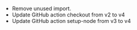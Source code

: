 - Remove unused import.
- Update GitHub action checkout from v2 to v4
- Update GitHub action setup-node from v3 to v4 
